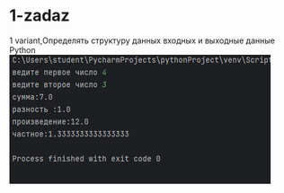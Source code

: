 # 1-zadaz
1 variant,Определять структуру данных входных и выходные данные Python
![screenshot](nursat.png)

